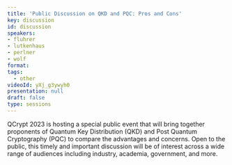 ```yaml
---
title: 'Public Discussion on QKD and PQC: Pros and Cons'
key: discussion
id: discussion
speakers:
- fluhrer
- lutkenhaus
- perlner
- wolf
format: 
tags:
  - other
videoId: yXj_g3ywyh0
presentation: null
draft: false
type: sessions
---
```


QCrypt 2023 is hosting a special public event that will bring together proponents of Quantum Key Distribution (QKD) and Post Quantum Cryptography (PQC) to compare the advantages and concerns. Open to the public, this timely and important discussion will be of interest across a wide range of audiences including industry, academia, government, and more.
